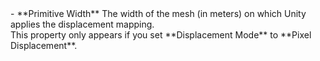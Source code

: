 <tr>
<td>- **Primitive Width**</td>
<td>The width of the mesh (in meters) on which Unity applies the displacement mapping.<br/>This property only appears if you set **Displacement Mode** to **Pixel Displacement**.</td>
</tr>
